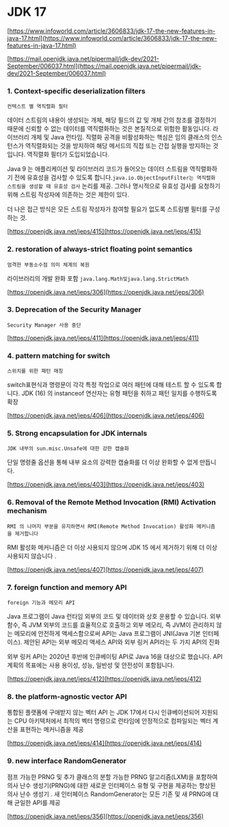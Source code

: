 # JDK 17

[https://www.infoworld.com/article/3606833/jdk-17-the-new-features-in-java-17.html](https://www.infoworld.com/article/3606833/jdk-17-the-new-features-in-java-17.html)

[https://mail.openjdk.java.net/pipermail/jdk-dev/2021-September/006037.html](https://mail.openjdk.java.net/pipermail/jdk-dev/2021-September/006037.html)

### 1. Context-specific deserialization filters

`컨텍스트 별 역직렬화 필터`

데이터 스트림의 내용이 생성되는 개체, 해당 필드의 값 및 개체 간의 참조를 결정하기 때문에 신뢰할 수 없는 데이터를 역직렬화하는 것은 본질적으로 위험한 활동입니다. 라이브러리 개체 및 Java 런타임. 직렬화 공격을 비활성화하는 핵심은 임의 클래스의 인스턴스가 역직렬화되는 것을 방지하여 해당 메서드의 직접 또는 간접 실행을 방지하는 것입니다. 역직렬화 필터가 도입되었습니다.

Java 9 는 애플리케이션 및 라이브러리 코드가 들어오는 데이터 스트림을 역직렬화하기 전에 유효성을 검사할 수 있도록 합니다.`java.io.ObjectInputFilter는 역직렬화 스트림을 생성할 때 유효성 검사` 논리를 제공. 그러나 명시적으로 유효성 검사를 요청하기 위해 스트림 작성자에 의존하는 것은 제한이 있다.

더 나은 접근 방식은 모든 스트림 작성자가 참여할 필요가 없도록 스트림별 필터를 구성하는 것.

[https://openjdk.java.net/jeps/415](https://openjdk.java.net/jeps/415)

### 2. restoration of always-strict floating point semantics

`엄격한 부동소수점 의미 체계의 복원`

라이브러리의 개발 완화 포함 `java.lang.Math및java.lang.StrictMath`

[https://openjdk.java.net/jeps/306](https://openjdk.java.net/jeps/306)

### 3. Deprecation of the Security Manager

`Security Manager 사용 중단`

[https://openjdk.java.net/jeps/411](https://openjdk.java.net/jeps/411)

### 4. pattern matching for switch

`스위치를 위한 패턴 매칭`

switch표현식과 명령문이 각각 특정 작업으로 여러 패턴에 대해 테스트 할 수 있도록 합니다. JDK \(16\) 의 instanceof 연산자는 유형 패턴을 취하고 패턴 일치를 수행하도록 확장

[https://openjdk.java.net/jeps/406](https://openjdk.java.net/jeps/406)

### 5. Strong encapsulation for JDK internals

`JDK 내부의 sun.misc.Unsafe에 대한 강한 캡슐화`

단일 명령줄 옵션을 통해 내부 요소의 강력한 캡슐화를 더 이상 완화할 수 없게 만듭니다.

[https://openjdk.java.net/jeps/403](https://openjdk.java.net/jeps/403)

### 6. Removal of the Remote Method Invocation \(RMI\) Activation mechanism

`RMI 의 나머지 부분을 유지하면서 RMI(Remote Method Invocation) 활성화 메커니즘 을 제거합니다`

RMI 활성화 메커니즘은 더 이상 사용되지 않으며 JDK 15 에서 제거하기 위해 더 이상 사용되지 않습니다 .

[https://openjdk.java.net/jeps/407](https://openjdk.java.net/jeps/407)

### 7. foreign function and memory API

`foreign 기능과 메모리 API`

Java 프로그램이 Java 런타임 외부의 코드 및 데이터와 상호 운용할 수 있습니다. 외부 함수, 즉 JVM 외부의 코드를 효율적으로 호출하고 외부 메모리, 즉 JVM이 관리하지 않는 메모리에 안전하게 액세스함으로써 API는 Java 프로그램이 JNI\(Java 기본 인터페이스\). 제안된 API는 외부 메모리 액세스 API와 외부 링커 API라는 두 가지 API의 진화

외부 링커 API는 2020년 후반에 인큐베이팅 API로 Java 16을 대상으로 했습니다. API 계획의 목표에는 사용 용이성, 성능, 일반성 및 안전성이 포함됩니다.

[https://openjdk.java.net/jeps/412](https://openjdk.java.net/jeps/412)

### 8. the platform-agnostic vector API

통합된 플랫폼에 구애받지 않는 벡터 API 는 JDK 17에서 다시 인큐베이션되어 지원되는 CPU 아키텍처에서 최적의 벡터 명령으로 런타임에 안정적으로 컴파일되는 벡터 계산을 표현하는 메커니즘을 제공

[https://openjdk.java.net/jeps/414](https://openjdk.java.net/jeps/414)

### 9. new interface RandomGenerator

점프 가능한 PRNG 및 추가 클래스의 분할 가능한 PRNG 알고리즘\(LXM\)을 포함하여 의사 난수 생성기\(PRNG\)에 대한 새로운 인터페이스 유형 및 구현을 제공하는 향상된 의사 난수 생성기 . 새 인터페이스 RandomGenerator는 모든 기존 및 새 PRNG에 대해 균일한 API를 제공

[https://openjdk.java.net/jeps/356](https://openjdk.java.net/jeps/356)

